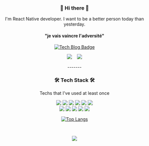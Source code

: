 <div align=center>
  
  
  
  
<h3 align="center"> 🧸 Hi there 🧸 </h3>
	<p align="center">I'm React Native developer. I want to be a better person today than yesterday.  </p>
	<h4>"je vais vaincre l'adversité"</h4>

[![Tech Blog Badge](http://img.shields.io/badge/-Tech%20blog-black?style=flat-square&logo=github&link=https://github.com/nayeon15/)](https://github.com/nayeon15/)
<p align="center">
  <a href="https://velog.io/@nayeon15"><img src="https://img.shields.io/badge/Tech%20Blog-11B48A?style=flat-square&logo=Vimeo&logoColor=white&link=https://velog.io/@nayeon15o"/></a>&nbsp
</a>&nbsp
  <a href="mailto:nayeonvita@gmail.com"><img src="https://img.shields.io/badge/Gmail-d14836?style=flat-square&logo=Gmail&logoColor=white&link=nayeonvita@gmail.com"/></a>
</p>
-------
	
<h3 align="center">🛠 Tech Stack 🛠</h3>
<p align="center"> Techs that I've used at least once </p>
<img src="https://img.shields.io/badge/ReactNative-6E5C97?style=flat-square&logo=React&logoColor=white"/></a>
<img src="https://img.shields.io/badge/JavaScript-708098?style=flat-square&logo=JavaScript&logoColor=white"/></a>
<img src="https://img.shields.io/badge/Node.js-192F5E?style=flat-square&logo=Node.js&logoColor=white"/></a>
<img src="https://img.shields.io/badge/Java-275793?style=flat-square&logo=Java&logoColor=white"/></a>
<img src="https://img.shields.io/badge/Kotlin-4C82B4?style=flat-square&logo=Kotlin&logoColor=white"/></a>
<img src="https://img.shields.io/badge/C%2B%2B-00599C?style=flat-square&logo=C%2B%2B&logoColor=white"/></a> 
<br/>
<img src="https://img.shields.io/badge/C-77B2C5?style=flat-square&logo=C&logoColor=white"/></a>
<img src="https://img.shields.io/badge/Oracle-5871A3?style=flat-square&logo=Oracle&logoColor=white"/></a>
<img src="https://img.shields.io/badge/Figma-BAD1E6?style=flat-square&logo=Figma&logoColor=white"/></a>
<img src="https://img.shields.io/badge/Notion-6187C8?style=flat-square&logo=Notion&logoColor=white"/></a>
<img src="https://img.shields.io/badge/Slack-9CC0BA?style=flat-square&logo=Slack&logoColor=white"/></a>

[![Top Langs](https://github-readme-stats.vercel.app/api/top-langs/?username=nayeon15&layout=compact)](https://github.com/anuraghazra/github-readme-stats)

<br>
<p align="center">
  <a href="https://hits.seeyoufarm.com"><img src="https://hits.seeyoufarm.com/api/count/incr/badge.svg?url=https%3A%2F%2Fgithub.com%2Fnayeon15&count_bg=%23ED6DA3&title_bg=%2386757E&icon=github.svg&icon_color=%23E1DEDE&title=hits&edge_flat=false"/></a>
</p>
</div>

